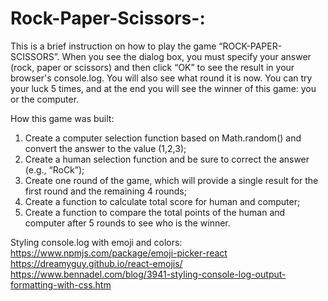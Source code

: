 # Rock-Paper-Scissors-:

This is a brief instruction on how to play the game “ROCK-PAPER-SCISSORS”. When you see the dialog box, you must specify your answer (rock, paper or scissors) and then click “OK” to see the result in your browser's console.log. You will also see what round it is now. You can try your luck 5 times, and at the end you will see the winner of this game: you or the computer.


How this game was built:
1) Create a computer selection function based on Math.random() and convert the answer to the value (1,2,3);
2) Create a human selection function and be sure to correct the answer (e.g., “RoCk”);
3) Create one round of the game, which will provide a single result for the first round and the remaining 4 rounds;
4) Create a function to calculate total score for human and computer;
5) Create a function to compare the total points of the human and computer after 5 rounds to see who is the winner.



Styling console.log with emoji and colors:
https://www.npmjs.com/package/emoji-picker-react
https://dreamyguy.github.io/react-emojis/
https://www.bennadel.com/blog/3941-styling-console-log-output-formatting-with-css.htm
